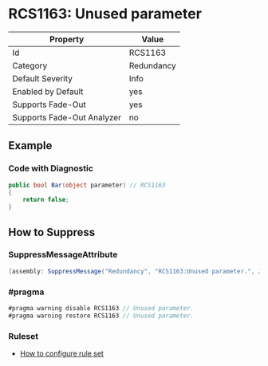 # RCS1163: Unused parameter

Property | Value
--- | ---
Id|RCS1163
Category|Redundancy
Default Severity|Info
Enabled by Default|yes
Supports Fade\-Out|yes
Supports Fade\-Out Analyzer|no

## Example

### Code with Diagnostic

```csharp
public bool Bar(object parameter) // RCS1163
{
    return false;
}
```

## How to Suppress

### SuppressMessageAttribute

```csharp
[assembly: SuppressMessage("Redundancy", "RCS1163:Unused parameter.", Justification = "<Pending>")]
```

### \#pragma

```csharp
#pragma warning disable RCS1163 // Unused parameter.
#pragma warning restore RCS1163 // Unused parameter.
```

### Ruleset

* [How to configure rule set](../HowToConfigureAnalyzers.md)
